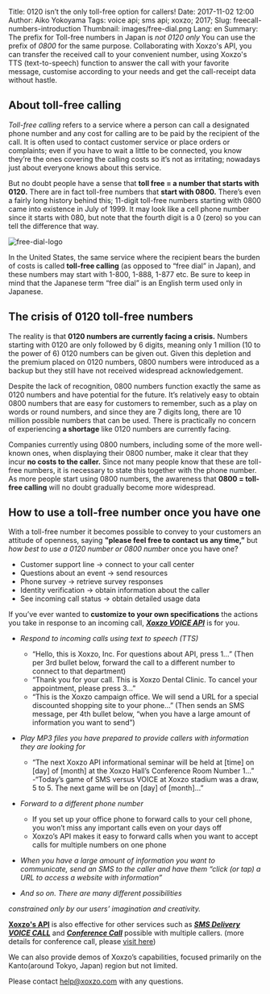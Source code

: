 Title: 0120 isn’t the only toll-free option for callers!
Date: 2017-11-02 12:00
Author: Aiko Yokoyama
Tags: voice api; sms api; xoxzo; 2017;
Slug: freecall-numbers-introduction
Thumbnail: images/free-dial.png
Lang: en
Summary: The prefix for Toll-free numbers in Japan is *not 0120 only* You can use the prefix of *0800* for the same purpose. Collaborating with Xoxzo's API, you can transfer the received call to your convenient number, using Xoxzo's TTS (text-to-speech) function to answer the call with your favorite message, customise according to your needs and get the call-receipt data without hastle.


## About toll-free calling

_Toll-free calling_ refers to a service where a person can call a designated phone number and any cost for calling are to be paid by the recipient of the call.  It is often used to contact customer service or place orders or complaints; even if you have to wait a little to be connected, you know they’re the ones covering the calling costs so it’s not as irritating; nowadays just about everyone knows about this service.

But no doubt people have a sense that **toll free = a number that starts with 0120.** There are in fact toll-free numbers that **start with 0800.**  There’s even a fairly long history behind this; 11-digit toll-free numbers starting with 0800 came into existence in July of 1999.  It may look like a cell phone number since it starts with 080, but note that the fourth digit is a 0 (zero) so you can tell the difference that way.

![free-dial-logo](/images/free-dial.png)

In the United States, the same service where the recipient bears the burden of costs is called **toll-free calling** (as opposed to “free dial” in Japan), and these numbers may start with 1-800, 1-888, 1-877 etc.  Be sure to keep in mind that the Japanese term “free dial” is an English term used only in Japanese.


## The crisis of 0120 toll-free numbers

The reality is that **0120 numbers are currently facing a crisis.**  Numbers starting with 0120 are only followed by 6 digits, meaning only 1 million (10 to the power of 6) 0120 numbers can be given out.  Given this depletion and the premium placed on 0120 numbers, 0800 numbers were introduced as a backup but they still have not received widespread acknowledgement.

Despite the lack of recognition, 0800 numbers function exactly the same as 0120 numbers and have potential for the future.  It’s relatively easy to obtain 0800 numbers that are easy for customers to remember, such as a play on words or round numbers, and since they are 7 digits long, there are 10 million possible numbers that can be used.  There is practically no concern of experiencing **a shortage** like 0120 numbers are currently facing.

Companies currently using 0800 numbers, including some of the more well-known ones, when displaying their 0800 number, make it clear that they incur **no costs to the caller.**  Since not many people know that these are toll-free numbers, it is necessary to state this together with the phone number.   As more people start using 0800 numbers, the awareness that **0800 = toll-free calling** will no doubt gradually become more widespread.


## How to use a toll-free number once you have one

With a toll-free number it becomes possible to convey to your customers an attitude of openness, saying **"please feel free to contact us any time,”** but _how best to use a 0120 number or 0800 number_ once you have one?

- Customer support line -> connect to your call center
- Questions about an event -> send resources
- Phone survey -> retrieve survey responses
- Identity verification -> obtain information about the caller
- See incoming call status -> obtain detailed usage data


If you’ve ever wanted to **customize to your own specifications** the actions you take in response to an incoming call, _**[Xoxzo VOICE API](https://www.xoxzo.com/en/about/voice-api/)**_ is for you.


- _Respond to incoming calls using text to speech (TTS)_
    - “Hello, this is Xoxzo, Inc.  For questions about API, press 1…” (Then per 3rd bullet below, forward the call to a different number to connect to that department)
    - “Thank you for your call.  This is Xoxzo Dental Clinic.  To cancel your appointment, please press 3…”
    - “This is the Xoxzo campaign office.  We will send a URL for a special discounted shopping site to your phone…” (Then sends an SMS message, per 4th bullet below, “when you have a large amount of information you want to send”)

- _Play MP3 files you have prepared to provide callers with information they are looking for_
    - “The next Xoxzo API informational seminar will be held at [time] on [day] of [month] at the Xoxzo Hall’s Conference Room Number 1…” 
    -“Today’s game of SMS versus VOICE at Xoxzo stadium was a draw, 5 to 5.  The next game will be on [day] of [month]…”

- _Forward to a different phone number_
    - If you set up your office phone to forward calls to your cell phone, you won’t miss any important calls even on your days off
    - Xoxzo’s API makes it easy to forward calls when you want to accept calls for multiple numbers on one phone

- _When you have a large amount of information you want to communicate, send an SMS to the caller and have them “click (or tap) a URL to access a website with information”_

- _And so on.  There are many different possibilities_

_constrained only by our users’ imagination and creativity._

**[Xoxzo's API](https://www.xoxzo.com/en/)** is also effective for other services such as _**[SMS Delivery](https://www.xoxzo.com/en/about/sms-api/)**_ _**[VOICE CALL](https://www.xoxzo.com/en/about/voice-api/)**_ and _**[Conference Call](http://docs.xoxzo.com/en/voice.html#simple-conference-api)**_ possible with  multiple callers.
(more details for conference call, please [visit here](https://blog.xoxzo.com/en/2017/11/07/conference-call-release/))

We can also provide demos of Xoxzo’s capabilities, focused primarily on the Kanto(around Tokyo, Japan) region but not limited.

Please contact help@xoxzo.com with any questions.



